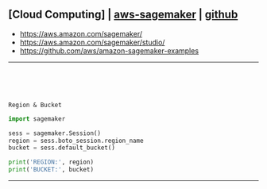 ## [Cloud Computing] | [aws-sagemaker](https://sagemaker.readthedocs.io/en/stable/index.html) | [github](https://github.com/aws/sagemaker-python-sdk)

- https://aws.amazon.com/sagemaker/
- https://aws.amazon.com/sagemaker/studio/
- https://github.com/aws/amazon-sagemaker-examples

---

<br><br><br>


`Region & Bucket`
```python
import sagemaker

sess = sagemaker.Session()
region = sess.boto_session.region_name
bucket = sess.default_bucket()

print('REGION:', region)
print('BUCKET:', bucket)
```



---
